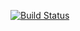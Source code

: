 [![Build Status](https://travis-ci.org/markoshura/lab6.svg?branch=master)](https://travis-ci.org/markoshura/lab6)
